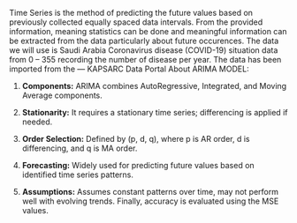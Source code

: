 Time Series is the method of predicting the future values based on previously collected equally spaced data intervals.
From the provided information, meaning statistics can be done and meaningful information can be extracted from the data particularly about future occurences.
The data we will use is Saudi Arabia Coronavirus disease (COVID-19) situation data from 0 – 355 recording the number of disease per year.
The data has been imported from the — KAPSARC Data Portal
About ARIMA MODEL:
1. **Components:** ARIMA combines AutoRegressive, Integrated, and Moving Average components.

2. **Stationarity:** It requires a stationary time series; differencing is applied if needed.

3. **Order Selection:** Defined by (p, d, q), where p is AR order, d is differencing, and q is MA order.

4. **Forecasting:** Widely used for predicting future values based on identified time series patterns.

5. **Assumptions:** Assumes constant patterns over time, may not perform well with evolving trends.
Finally, accuracy is evaluated using the MSE values.
